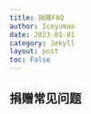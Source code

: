 ```yaml
---
title: 捐赠FAQ
author: Iceyumao
date: 2023-01-01
category: Jekyll
layout: post
toc: False
---
```


## 捐赠常见问题